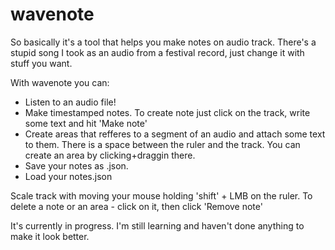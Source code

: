 # wavenote

So basically it's a tool that helps you make notes on audio track.
There's a stupid song I took as an audio from a festival record, just change it with stuff you want.

With wavenote you can:
- Listen to an audio file!
- Make timestamped notes. To create note just click on the track, write some text and hit 'Make note'
- Create areas that refferes to a segment of an audio and attach some text to them. There is a space between the ruler and the track. You can create an area by clicking+draggin there.
- Save your notes as .json.
- Load your notes.json

Scale track with moving your mouse holding 'shift' + LMB on the ruler.
To delete a note or an area - click on it, then click 'Remove note'

It's currently in progress. I'm still learning and haven't done anything to make it look better.
